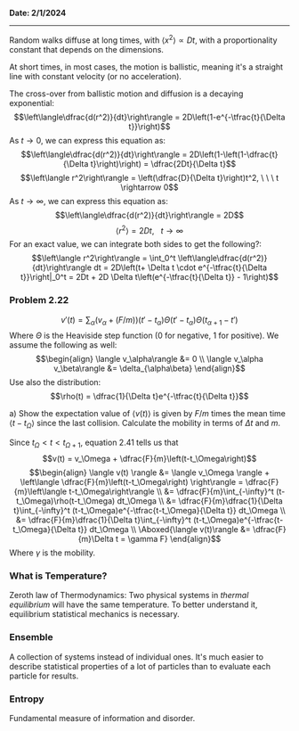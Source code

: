**Date: 2/1/2024**
<hr>

Random walks diffuse at long times, with $\langle x^2\rangle \propto Dt$, with a proportionality constant that depends on the dimensions.

At short times, in most cases, the motion is ballistic, meaning it's a straight line with constant velocity (or no acceleration).

The cross-over from ballistic motion and diffusion is a decaying exponential:
$$\left\langle\dfrac{d(r^2)}{dt}\right\rangle = 2D\left(1-e^{-\tfrac{t}{\Delta t}}\right)$$
As $t \rightarrow 0$, we can express this equation as:
$$\left\langle\dfrac{d(r^2)}{dt}\right\rangle = 2D\left(1-\left(1-\dfrac{t}{\Delta t}\right)\right) = \dfrac{2Dt}{\Delta t}$$
$$\left\langle r^2\right\rangle = \left(\dfrac{D}{\Delta t}\right)t^2, \ \ \ t \rightarrow 0$$
As $t \rightarrow \infty$, we can express this equation as: 
$$\left\langle\dfrac{d(r^2)}{dt}\right\rangle = 2D$$
$$\left\langle r^2\right\rangle = 2Dt, \ \ \ t \rightarrow \infty$$
For an exact value, we can integrate both sides to get the following?:
$$\left\langle r^2\right\rangle = \int_0^t \left\langle\dfrac{d(r^2)}{dt}\right\rangle dt = 2D\left(t+ \Delta t \cdot e^{-\tfrac{t}{\Delta t}}\right|_0^t = 2Dt + 2D \Delta t\left(e^{-\tfrac{t}{\Delta t}} - 1\right)$$




### Problem 2.22
$$v'(t) = \sum_\alpha\left(v_\alpha+(F/m)\right)\left(t'-t_\alpha\right)\Theta\left(t'-t_\alpha\right)\Theta\left(t_{\alpha+1}-t'\right)$$
Where $\Theta$ is the Heaviside step function (0 for negative, 1 for positive).
We assume the following as well:
$$\begin{align}
\langle v_\alpha\rangle &= 0 \\
\langle v_\alpha v_\beta\rangle &= \delta_{\alpha\beta}
\end{align}$$
Use also the distribution:
$$\rho(t) = \dfrac{1}{\Delta t}e^{-\tfrac{t}{\Delta t}}$$

a) Show the expectation value of $\langle v(t) \rangle$ is given by $F/m$ times the mean time $\langle t - t_\Omega \rangle$ since the last collision. Calculate the mobility in terms of $\Delta t$ and $m$.

Since $t_\Omega \lt t \lt t_{\Omega+1}$, equation 2.41 tells us that
$$v(t) = v_\Omega + \dfrac{F}{m}\left(t-t_\Omega\right)$$
$$\begin{align}
\langle v(t) \rangle &= \langle v_\Omega \rangle + \left\langle \dfrac{F}{m}\left(t-t_\Omega\right) \right\rangle = \dfrac{F}{m}\left\langle t-t_\Omega\right\rangle \\
&= \dfrac{F}{m}\int_{-\infty}^t (t-t_\Omega)\rho(t-t_\Omega) dt_\Omega \\
&= \dfrac{F}{m}\dfrac{1}{\Delta t}\int_{-\infty}^t (t-t_\Omega)e^{-\tfrac{t-t_\Omega}{\Delta t}} dt_\Omega \\
&= \dfrac{F}{m}\dfrac{1}{\Delta t}\int_{-\infty}^t (t-t_\Omega)e^{-\tfrac{t-t_\Omega}{\Delta t}} dt_\Omega \\
\Aboxed{\langle v(t)\rangle &= \dfrac{F}{m}\Delta t = \gamma F}
\end{align}$$
Where $\gamma$ is the mobility.


### What is Temperature?
Zeroth law of Thermodynamics:
Two physical systems in *thermal equilibrium* will have the same temperature.
To better understand it, equilibrium statistical mechanics is necessary.
### Ensemble
A collection of systems instead of individual ones. It's much easier to describe statistical properties of a lot of particles than to evaluate each particle for results.
### Entropy
Fundamental measure of information and disorder.

